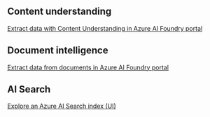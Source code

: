 
## Content understanding

[Extract data with Content Understanding in Azure AI Foundry portal](https://microsoftlearning.github.io/mslearn-ai-fundamentals/Instructions/Exercises/06-content-understanding.html)

## Document intelligence

[Extract data from documents in Azure AI Foundry portal](https://github.com/MicrosoftLearning/mslearn-ai-fundamentals/blob/main/Instructions/Labs/10-document-intelligence.md)

## AI Search

[Explore an Azure AI Search index (UI)](https://github.com/MicrosoftLearning/mslearn-ai-fundamentals/blob/main/Instructions/Labs/11-ai-search.md)
